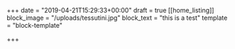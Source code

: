 +++
date = "2019-04-21T15:29:33+00:00"
draft = true
[[home_listing]]
block_image = "/uploads/tessutini.jpg"
block_text = "this is a test"
template = "block-template"

+++
